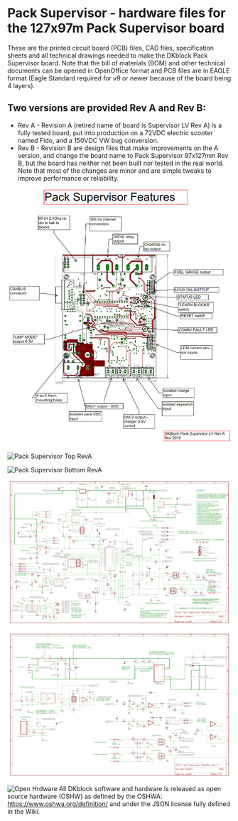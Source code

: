 # Pack Supervisor - hardware files for the 127x97m Pack Supervisor board
These are the printed circuit board (PCB) files, CAD files, specification sheets and all technical drawings needed to make the DKblock Pack Supervisor board. Note that the bill of materials (BOM) and other technical documents can be opened in OpenOffice format and PCB files are in EAGLE format (Eagle Standard required for v9 or newer because of the board being 4 layers).

## Two versions are provided Rev A and Rev B:
- Rev A - Revision A (retired name of board is Supervisor LV Rev A)  is a fully tested board, put into  production on a 72VDC electric scooter named Fido, and a 150VDC VW bug conversion.
- Rev B - Revision B are design files that make improvements on the A version, and change the board name to Pack Supervisor 97x127mm Rev B,  but the board has neither not been built nor tested in the real world. Note that most of the changes are minor and are simple tweaks to improve performance or reliability.

![Pack Supervisor Features](Images/Pack_Supervisor_Features.png)

![Pack Supervisor Top RevA](Images/Pack_Supervisor_Top_RevA.png)

![Pack Supervisor Bottom RevA](Images/Pack_Supervisor_Bottom_RevA.png)

![Pack Supervisor Schematic 1](Images/Pack_Supervisor_97x127mm_Rev_B_schematic_Page_1.png)

![Pack Supervisor Schematic 1](Images/Pack_Supervisor_97x127mm_Rev_B_schematic_Page_2.png)


![Open Hrdware](Images/osha-logo-200-px.png)
All DKblock software and hardware is released as open source hardware (OSHW) as defined by the OSHWA: https://www.oshwa.org/definition/ and under the JSON license fully defined in the Wiki.
